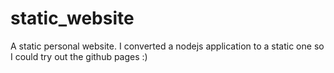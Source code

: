 # static_website
A static personal website. I converted a nodejs application to a static one so I could try out the github pages :)
